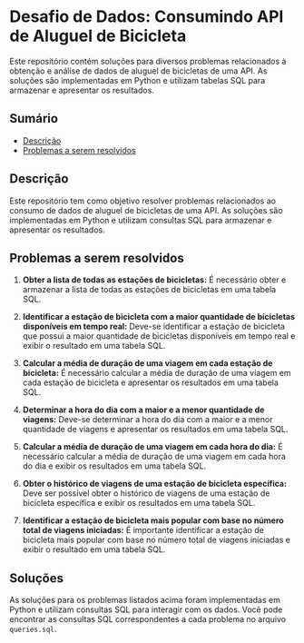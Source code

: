 


# Desafio de Dados: Consumindo API de Aluguel de Bicicleta


Este repositório contém soluções para diversos problemas relacionados à obtenção e análise de dados de aluguel de bicicletas de uma API. As soluções são implementadas em Python e utilizam tabelas SQL para armazenar e apresentar os resultados.

## Sumário

- [Descrição](#descrição)
- [Problemas a serem resolvidos](#problemas-a-serem-resolvidos)


## Descrição

Este repositório tem como objetivo resolver problemas relacionados ao consumo de dados de aluguel de bicicletas de uma API. As soluções são implementadas em Python e utilizam consultas SQL para armazenar e apresentar os resultados.

## Problemas a serem resolvidos

1. **Obter a lista de todas as estações de bicicletas:** É necessário obter e armazenar a lista de todas as estações de bicicletas em uma tabela SQL.

2. **Identificar a estação de bicicleta com a maior quantidade de bicicletas disponíveis em tempo real:** Deve-se identificar a estação de bicicleta que possui a maior quantidade de bicicletas disponíveis em tempo real e exibir o resultado em uma tabela SQL.

3. **Calcular a média de duração de uma viagem em cada estação de bicicleta:** É necessário calcular a média de duração de uma viagem em cada estação de bicicleta e apresentar os resultados em uma tabela SQL.

4. **Determinar a hora do dia com a maior e a menor quantidade de viagens:** Deve-se determinar a hora do dia com a maior e a menor quantidade de viagens e apresentar os resultados em uma tabela SQL.

5. **Calcular a média de duração de uma viagem em cada hora do dia:** É necessário calcular a média de duração de uma viagem em cada hora do dia e exibir os resultados em uma tabela SQL.

6. **Obter o histórico de viagens de uma estação de bicicleta específica:** Deve ser possível obter o histórico de viagens de uma estação de bicicleta específica e exibir os resultados em uma tabela SQL.

7. **Identificar a estação de bicicleta mais popular com base no número total de viagens iniciadas:** É importante identificar a estação de bicicleta mais popular com base no número total de viagens iniciadas e exibir o resultado em uma tabela SQL.

## Soluções

As soluções para os problemas listados acima foram implementadas em Python e utilizam consultas SQL para interagir com os dados. Você pode encontrar as consultas SQL correspondentes a cada problema no arquivo `queries.sql`.
